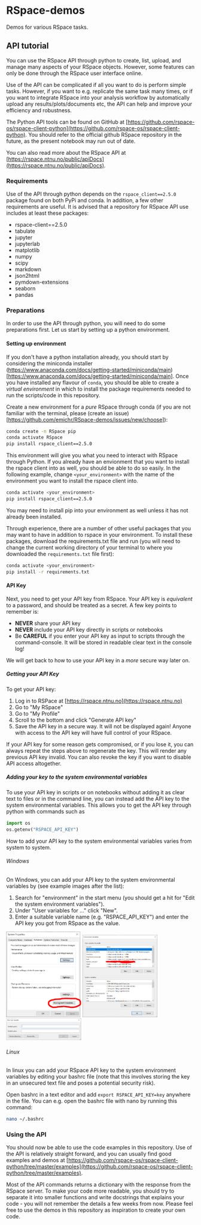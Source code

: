 # RSpace-demos

Demos for various RSpace tasks.

## API tutorial

You can use the RSpace API through python to create, list, upload, and manage many aspects of your RSpace objects. However, some features can only be done through the RSpace user interface online.

Use of the API can be complicated if all you want to do is perform simple tasks. However, if you want to e.g. replicate the same task many times, or if you want to integrate RSpace into your analysis workflow by automatically upload any results/plots/documents etc, the API can help and improve your efficiency and robustness.

The Python API tools can be found on GitHub at [https://github.com/rspace-os/rspace-client-python](https://github.com/rspace-os/rspace-client-python). You should refer to the official github RSpace repository in the future, as the present notebook may run out of date.

You can also read more about the RSpace API at [https://rspace.ntnu.no/public/apiDocs](https://rspace.ntnu.no/public/apiDocs).

### Requirements

Use of the API through python depends on the `rspace_client==2.5.0` package found on both PyPi and conda. In addition, a few other requirements are useful. It is advised that a repository for RSpace API use includes at least these packages:

- rspace-client==2.5.0
- tabulate
- jupyter
- jupyterlab
- matplotlib
- numpy
- scipy
- markdown
- json2html
- pymdown-extensions
- seaborn
- pandas

### Preparations

In order to use the API through python, you will need to do some preparations first. Let us start by setting up a python environment.

#### Setting up environment

If you don't have a python installation already, you should start by considering the miniconda installer (https://www.anaconda.com/docs/getting-started/miniconda/main)[https://www.anaconda.com/docs/getting-started/miniconda/main]. Once you have installed any flavour of `conda`, you should be able to create a _virtual environment_ in which to install the package requirements needed to run the scripts/code in this repository.

Create a new environment for a _pure_ RSpace through conda (if you are not familiar with the terminal, please (create an issue)[https://github.com/emichr/RSpace-demos/issues/new/choose]):

```bash
conda create -n RSpace pip
conda activate RSpace
pip install rspace_client==2.5.0
```

This environment will give you what you need to interact with RSpace through Python. If you already have an envionment that you want to install the rspace client into as well, you should be able to do so easily. In the following example, change `<your_environment>` with the name of the environment you want to install the rspace client into.

```bash
conda activate <your_environment>
pip install rspace_client==2.5.0
```

You may need to install pip into your environment as well unless it has not already been installed.

Through experience, there are a number of other useful packages that you may want to have in addition to rspace in your environment. To install these packages, download the requirements.txt file and run (you will need to change the current working directory of your terminal to where you downloaded the `requirements.txt` file first):

```bash
conda activate <your_environment>
pip install -r requirements.txt
```

#### API Key

Next, you need to get your API key from RSpace. Your API key is _equivalent_ to a password, and should be treated as a secret. A few key points to remember is:

- __NEVER__ share your API key
- __NEVER__ include your API key directly in scripts or notebooks
- Be __CAREFUL__ if you enter your API key as input to scripts through the command-console. It will be stored in readable clear text in the console log!

We will get back to how to use your API key in a _more_ secure way later on.

##### Getting your API Key

To get your API key:

1. Log in to RSPace at [https://rspace.ntnu.no](https://rspace.ntnu.no)
2. Go to "My RSpace"
3. Go to "My Profile"
4. Scroll to the bottom and click "Generate API key"
5. Save the API key in a secure way. It will not be displayed again! Anyone with access to the API key will have full control of your RSpace.

If your API key for some reason gets compromised, or if you lose it, you can always repeat the steps above to regenerate the key. This will render any previous API key invalid. You can also revoke the key if you want to disable API access altogether.

##### Adding your key to the system environmental variables

To use your API key in scripts or on notebooks without adding it as clear text to files or in the command line, you can instead add the API key to the system environmental variables. This allows you to get the API key through python with commands such as

```python
import os
os.getenv("RSPACE_API_KEY")
```

How to add your API key to the system environmental variables varies from system to system.

###### Windows

On Windows, you can add your API key to the system environmental variables by (see example images after the list):

1. Search for "environment" in the start menu (you should get a hit for "Edit the system environment variables").
2. Under "User variables for ..." click "New".
3. Enter a suitable variable name (e.g. "RSPACE_API_KEY") and enter the API key you got from RSpace as the value.

<img src="./images/windows_edit_env_var_1.PNG" alt="Edit system environmental variables Windows 1" width="200"/>  
  
<img src="./images/windows_edit_env_var_2.PNG" alt="Edit system environmental variables Windows 2" width="200"/>  
  
<img src="./images/windows_edit_env_var_3.PNG" alt="Edit system environmental variables Windows 3" width="200"/>  

###### Linux

In linux you can add your RSpace API key to the system environment variables by editing your bashrc file (note that this involves storing the key in an unsecured text file and poses a potential security risk).

Open bashrc in a text editor and add `export RSPACE_API_KEY=key` anywhere in the file. You can e.g. open the bashrc file with nano by running this command:

```bash
nano ~/.bashrc
```

### Using the API

You should now be able to use the code examples in this repository. Use of the API is relatively straight forward, and you can usually find good examples and demos at [https://github.com/rspace-os/rspace-client-python/tree/master/examples](https://github.com/rspace-os/rspace-client-python/tree/master/examples).

Most of the API commands returns a dictionary with the response from the RSpace server. To make your code more readable, you should try to separate it into smaller functions and write docstrings that explains your code - you will not remember the details a few weeks from now. Please feel free to use the demos in this repository as inspiration to create your own code.
